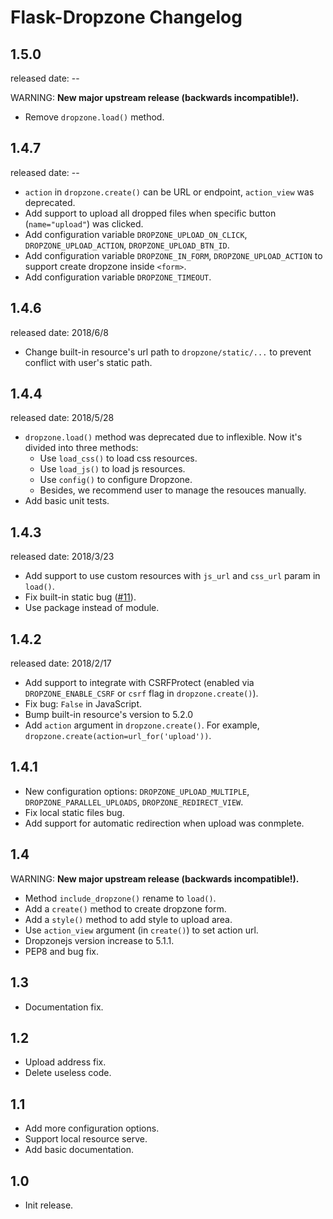 Flask-Dropzone Changelog
=========================

1.5.0
-----
released date: --

WARNING: **New major upstream release (backwards incompatible!).**

* Remove `dropzone.load()` method.

1.4.7
-----
released date: --

* `action` in `dropzone.create()` can be URL or endpoint, `action_view` was deprecated.
* Add support to upload all dropped files when specific button (`name="upload"`) was clicked.
* Add configuration variable `DROPZONE_UPLOAD_ON_CLICK`, `DROPZONE_UPLOAD_ACTION`, `DROPZONE_UPLOAD_BTN_ID`.
* Add configuration variable `DROPZONE_IN_FORM`, `DROPZONE_UPLOAD_ACTION` to support create
dropzone inside `<form>`.
* Add configuration variable `DROPZONE_TIMEOUT`.

1.4.6
-----
released date: 2018/6/8

* Change built-in resource's url path to `dropzone/static/...` to prevent conflict with user's static path.

1.4.4
-----
released date: 2018/5/28

* `dropzone.load()` method was deprecated due to inflexible.
Now it's divided into three methods:
  * Use `load_css()` to load css resources.
  * Use `load_js()` to load js resources.
  * Use `config()` to configure Dropzone.
  * Besides, we recommend user to manage the resouces manually.
* Add basic unit tests.

1.4.3
------
released date: 2018/3/23

* Add support to use custom resources with `js_url` and `css_url` param
 in `load()`.
* Fix built-in static bug ([#11]).
* Use package instead of module.

[#11]:https://github.com/greyli/flask-dropzone/issues/11

1.4.2
------
released date: 2018/2/17

* Add support to integrate with CSRFProtect (enabled via `DROPZONE_ENABLE_CSRF`
 or `csrf` flag in `dropzone.create()`).
* Fix bug: `False` in JavaScript.
* Bump built-in resource's version to 5.2.0
* Add `action` argument in `dropzone.create()`. For example, 
`dropzone.create(action=url_for('upload'))`.

1.4.1
------

* New configuration options: `DROPZONE_UPLOAD_MULTIPLE`,
 `DROPZONE_PARALLEL_UPLOADS`, `DROPZONE_REDIRECT_VIEW`.
* Fix local static files bug.
* Add support for automatic redirection when upload was conmplete.

1.4
---

WARNING: **New major upstream release (backwards incompatible!).**

* Method `include_dropzone()` rename to `load()`.
* Add a `create()` method to create dropzone form.
* Add a `style()` method to add style to upload area.
* Use `action_view` argument (in `create()`) to set action url.
* Dropzonejs version increase to 5.1.1.
* PEP8 and bug fix.

1.3
---
* Documentation fix.

1.2
---
* Upload address fix.
* Delete useless code.

1.1
---
* Add more configuration options.
* Support local resource serve.
* Add basic documentation.

1.0
---
* Init release.

